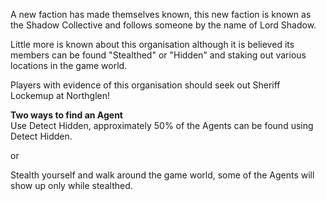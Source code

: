 ---
---
A new faction has made themselves known, this new faction is known as the Shadow Collective and follows someone by the name of Lord Shadow.

Little more is known about this organisation although it is believed its members can be found "Stealthed" or "Hidden" and staking out various locations in the game world.

Players with evidence of this organisation should seek out Sheriff Lockemup at Northglen!

**Two ways to find an Agent**  
Use Detect Hidden, approximately 50% of the Agents can be found using Detect Hidden.

or

Stealth yourself and walk around the game world, some of the Agents will show up only while stealthed.